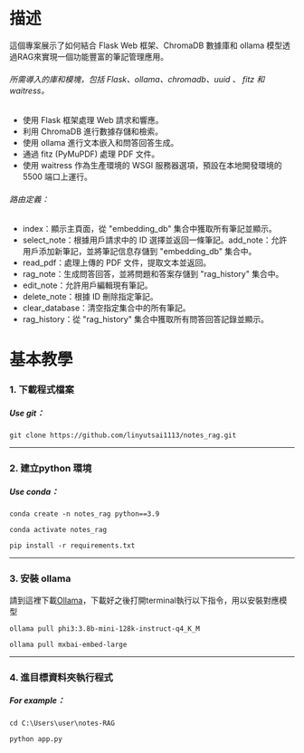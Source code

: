 # 描述

這個專案展示了如何結合 Flask Web 框架、ChromaDB 數據庫和 ollama 模型透過RAG來實現一個功能豐富的筆記管理應用。

###### 所需導入的庫和模塊，包括 Flask、ollama、chromadb、uuid 、 fitz 和 waitress。

- 使用 Flask 框架處理 Web 請求和響應。
- 利用 ChromaDB 進行數據存儲和檢索。
- 使用 ollama 進行文本嵌入和問答回答生成。
- 通過 fitz (PyMuPDF) 處理 PDF 文件。
- 使用 waitress 作為生產環境的 WSGI 服務器選項，預設在本地開發環境的 5500 端口上運行。

###### 路由定義：

- index：顯示主頁面，從 "embedding_db" 集合中獲取所有筆記並顯示。
- select_note：根據用戶請求中的 ID 選擇並返回一條筆記。add_note：允許用戶添加新筆記，並將筆記信息存儲到 "embedding_db" 集合中。
- read_pdf：處理上傳的 PDF 文件，提取文本並返回。
- rag_note：生成問答回答，並將問題和答案存儲到 "rag_history" 集合中。
- edit_note：允許用戶編輯現有筆記。
- delete_note：根據 ID 刪除指定筆記。
- clear_database：清空指定集合中的所有筆記。
- rag_history：從 "rag_history" 集合中獲取所有問答回答記錄並顯示。

# 基本教學

### 1. 下載程式檔案

##### Use git：

`git clone https://github.com/linyutsai1113/notes_rag.git`

---

### 2. 建立python 環境

##### Use conda：

`conda create -n notes_rag python==3.9`

`conda activate notes_rag`

`pip install -r requirements.txt`

---

### 3. 安裝 ollama

請到這裡下載[Ollama](https://www.ollama.com/)，下載好之後打開terminal執行以下指令，用以安裝對應模型

`ollama pull phi3:3.8b-mini-128k-instruct-q4_K_M`

`ollama pull mxbai-embed-large`

---

### 4. 進目標資料夾執行程式

##### For example：

`cd C:\Users\user\notes-RAG`

`python app.py`
